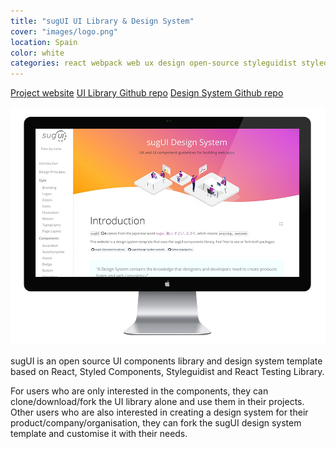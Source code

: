 ```yaml
---
title: "sugUI UI Library & Design System"
cover: "images/logo.png"
location: Spain
color: white
categories: react webpack web ux design open-source styleguidist styled-components
---
```


<p class="align-center">
<a class="btn" href="https://gazpachu.github.io/sugui-design-system/" target="_blank">Project website</a>
<a class="btn" href="https://github.com/gazpachu/sugui" target="_blank">UI Library Github repo</a>
<a class="btn" href="https://github.com/gazpachu/sugui-design-system" target="_blank">Design System Github repo</a>
</p>

![](./images/1.jpg)

sugUI is an open source UI components library and design system template based on React, Styled Components, Styleguidist and React Testing Library.

For users who are only interested in the components, they can clone/download/fork the UI library alone and use them in their projects. Other users who are also interested in creating a design system for their product/company/organisation, they can fork the sugUI design system template and customise it with their needs.
